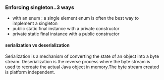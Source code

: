 ### Enforcing singleton..3 ways
* with an enum : a single element enum is often the best way
  to implement a singleton
* public static final instance with a private constructor
* private static final instance with a public constructor

#### serialization vs deserialization 
  Serialization is a mechanism of converting the state of an 
  object into a byte stream. Deserialization is the reverse 
  process where the byte stream is used to recreate the actual 
  Java object in memory.The byte stream created is platform 
  independent.

